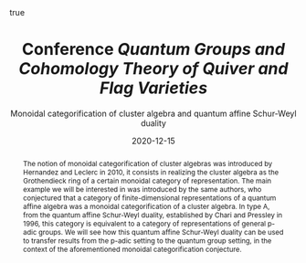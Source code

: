 ﻿---
subtitle: Monoidal categorification of cluster algebra and quantum affine Schur-Weyl duality


title: Conference *Quantum Groups and Cohomology Theory of Quiver and Flag Varieties*

event_url: https://conferences.cirm-math.fr/2221.html

location: CIRM - BBB
address:

  city: Luminy

  country: France

#summary: An example talk using Academic's Markdown slides feature.
abstract: The notion of monoidal categorification of cluster algebras was introduced by Hernandez and Leclerc in 2010, it consists in realizing the cluster algebra as the Grothendieck ring of a certain monoidal category of representation. The main example we will be interested in was introduced by the same authors, who conjectured that a category of finite-dimensional representations of a quantum affine algebra was a monoidal categorification of a cluster algebra. In type A, from the quantum affine Schur-Weyl duality, established by Chari and Pressley in 1996, this category is equivalent to a category of representations  of general p-adic groups. We will see how this quantum affine Schur-Weyl duality can be used to transfer results from the p-adic setting to the quantum group setting, in the context of the aforementioned monoidal categorification conjecture.


# Talk start and end times.
#   End time can optionally be hidden by prefixing the line with `#`.
date: "2020-12-15"
#date_end: "2030-06-01T15:00:00Z"
all_day: true

# Schedule page publish date (NOT talk date).
publishDate: "2020-01-17"

authors: []
tags: []

# Is this a featured talk? (true/false)
featured: true

image:
  caption: 'Image credit: [**Unsplash**](https://unsplash.com/photos/bzdhc5b3Bxs)'
  focal_point: Right

links:
# - icon: twitter
#  icon_pack: fab
#  name: Follow
#  url: https://twitter.com/georgecushen
url_code: ""
url_pdf: ""
url_slides: ""
url_video: ""

# Markdown Slides (optional).
#   Associate this talk with Markdown slides.
#   Simply enter your slide deck's filename without extension.
#   E.g. `slides = "example-slides"` references `content/slides/example-slides.md`.
#   Otherwise, set `slides = ""`.
slides :

# Projects (optional).
#   Associate this post with one or more of your projects.
#   Simply enter your project's folder or file name without extension.
#   E.g. `projects = ["internal-project"]` references `content/project/deep-learning/index.md`.
#   Otherwise, set `projects = []`.
projects :

# Enable math on this page?
math: true
---

